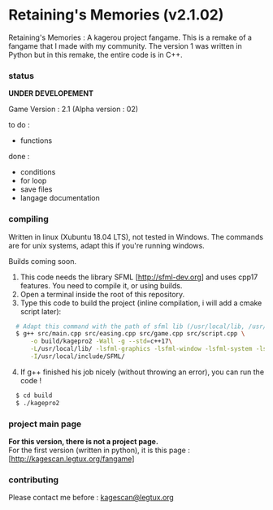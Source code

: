 # Retaining's Memories (v2.1.02)
Retaining's Memories : A kagerou project fangame.
This is a remake of a fangame that I made with my community.
The version 1 was written in Python but in this remake, the entire code is in C++.

### status
**UNDER DEVELOPEMENT**

Game Version : 2.1 (Alpha version : 02)

to do : 
* functions

done : 
* conditions
* for loop
* save files
* langage documentation

### compiling

Written in linux (Xubuntu 18.04 LTS), not tested in Windows.
The commands are for unix systems, adapt this if you're running windows.

Builds coming soon.

1. This code needs the library SFML [http://sfml-dev.org] and uses cpp17 features. You need to compile it, or using builds.
2. Open a terminal inside the root of this repository. 
3. Type this code to build the project (inline compilation, i will add a cmake script later):  
  ```bash
    # Adapt this command with the path of sfml lib (/usr/local/lib, /usr/local/include/SFML ...)
    $ g++ src/main.cpp src/easing.cpp src/game.cpp src/script.cpp \
        -o build/kagepro2 -Wall -g --std=c++17\
        -L/usr/local/lib/ -lsfml-graphics -lsfml-window -lsfml-system -lsfml-audio -lsfml-network \
        -I/usr/local/include/SFML/
  ```
4. If g++ finished his job nicely (without throwing an error), you can run the code !
  ```bash
    $ cd build
    $ ./kagepro2
  ```

### project main page

__For this version, there is not a project page.__  
For the first version (written in python), it is this page : [http://kagescan.legtux.org/fangame]

### contributing
Please contact me before : <kagescan@legtux.org>
